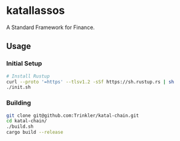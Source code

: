 # katallassos

A Standard Framework for Finance.

## Usage

### Initial Setup

```sh
# Install Rustup
curl --proto '=https' --tlsv1.2 -sSf https://sh.rustup.rs | sh
./init.sh
```

### Building

```sh
git clone git@github.com:Trinkler/katal-chain.git
cd katal-chain/
./build.sh
cargo build --release
```
